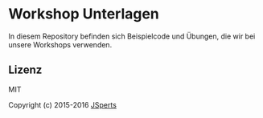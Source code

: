 # Workshop Unterlagen

In diesem Repository befinden sich Beispielcode und Übungen, die wir bei unsere Workshops verwenden.

## Lizenz

MIT

Copyright (c) 2015-2016 [JSperts](https://jsperts.de)

